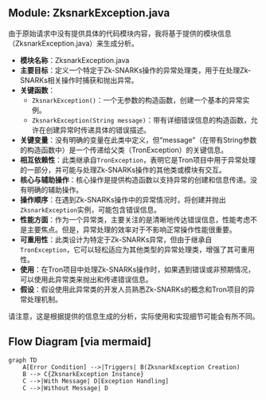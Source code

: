 ## Module: ZksnarkException.java
由于原始请求中没有提供具体的代码模块内容，我将基于提供的模块信息（ZksnarkException.java）来生成分析。

- **模块名称**：ZksnarkException.java
- **主要目标**：定义一个特定于Zk-SNARKs操作的异常处理类，用于在处理Zk-SNARKs相关操作时捕获和抛出异常。
- **关键函数**：
  - `ZksnarkException()`：一个无参数的构造函数，创建一个基本的异常实例。
  - `ZksnarkException(String message)`：带有详细错误信息的构造函数，允许在创建异常时传递具体的错误描述。
- **关键变量**：没有明确的变量在此类中定义，但“message”（在带有String参数的构造函数中）是一个传递给父类（TronException）的关键信息。
- **相互依赖性**：此类继承自`TronException`，表明它是Tron项目中用于异常处理的一部分，并可能与处理Zk-SNARKs操作的其他类或模块有交互。
- **核心与辅助操作**：核心操作是提供构造函数以支持异常的创建和信息传递。没有明确的辅助操作。
- **操作顺序**：在遇到Zk-SNARKs操作中的异常情况时，将创建并抛出`ZksnarkException`实例，可能包含错误信息。
- **性能方面**：作为一个异常类，主要关注的是清晰地传达错误信息，性能考虑不是主要焦点。但是，异常处理的效率对于不影响正常操作性能很重要。
- **可重用性**：此类设计为特定于Zk-SNARKs异常，但由于继承自`TronException`，它可以轻松适应为其他类型的异常处理类，增强了其可重用性。
- **使用**：在Tron项目中处理Zk-SNARKs操作时，如果遇到错误或非预期情况，可以使用此异常类来抛出和传递错误信息。
- **假设**：假设使用此异常类的开发人员熟悉Zk-SNARKs的概念和Tron项目的异常处理机制。

请注意，这是根据提供的信息生成的分析，实际使用和实现细节可能会有所不同。
## Flow Diagram [via mermaid]
```mermaid
graph TD
    A[Error Condition] -->|Triggers| B(ZksnarkException Creation)
    B --> C{ZksnarkException Instance}
    C -->|With Message| D[Exception Handling]
    C -->|Without Message| D
```
